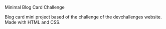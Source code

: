 Minimal Blog Card Challenge

Blog card mini project based of the challenge of the devchallenges website. Made with HTML and CSS.